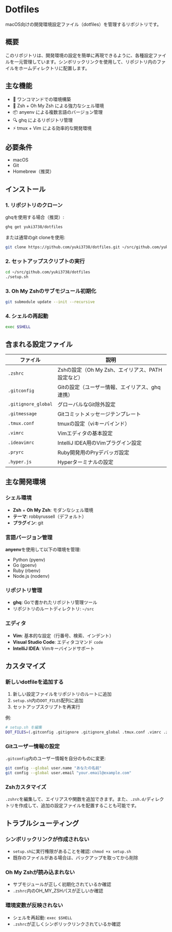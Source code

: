 # Dotfiles

macOS向けの開発環境設定ファイル（dotfiles）を管理するリポジトリです。

## 概要

このリポジトリは、開発環境の設定を簡単に再現できるように、各種設定ファイルを一元管理しています。シンボリックリンクを使用して、リポジトリ内のファイルをホームディレクトリに配置します。

## 主な機能

- 🚀 ワンコマンドでの環境構築
- 🔧 Zsh + Oh My Zsh による強力なシェル環境
- 📦 anyenv による複数言語のバージョン管理
- 🔍 ghq によるリポジトリ管理
- ⚡ tmux + Vim による効率的な開発環境

## 必要条件

- macOS
- Git
- Homebrew（推奨）

## インストール

### 1. リポジトリのクローン

ghqを使用する場合（推奨）:
```bash
ghq get yuki3738/dotfiles
```

または通常のgit cloneを使用:
```bash
git clone https://github.com/yuki3738/dotfiles.git ~/src/github.com/yuki3738/dotfiles
```

### 2. セットアップスクリプトの実行

```bash
cd ~/src/github.com/yuki3738/dotfiles
./setup.sh
```

### 3. Oh My Zshのサブモジュール初期化

```bash
git submodule update --init --recursive
```

### 4. シェルの再起動

```bash
exec $SHELL
```

## 含まれる設定ファイル

| ファイル | 説明 |
|---------|------|
| `.zshrc` | Zshの設定（Oh My Zsh、エイリアス、PATH設定など） |
| `.gitconfig` | Gitの設定（ユーザー情報、エイリアス、ghq連携） |
| `.gitignore_global` | グローバルなGit除外設定 |
| `.gitmessage` | Gitコミットメッセージテンプレート |
| `.tmux.conf` | tmuxの設定（viキーバインド） |
| `.vimrc` | Vimエディタの基本設定 |
| `.ideavimrc` | IntelliJ IDEA用のVimプラグイン設定 |
| `.pryrc` | Ruby開発用のPryデバッガ設定 |
| `.hyper.js` | Hyperターミナルの設定 |

## 主な開発環境

### シェル環境
- **Zsh** + **Oh My Zsh**: モダンなシェル環境
- **テーマ**: robbyrussell（デフォルト）
- **プラグイン**: git

### 言語バージョン管理
**anyenv**を使用して以下の環境を管理:
- Python (pyenv)
- Go (goenv)
- Ruby (rbenv)
- Node.js (nodenv)

### リポジトリ管理
- **ghq**: Goで書かれたリポジトリ管理ツール
- リポジトリのルートディレクトリ: `~/src`

### エディタ
- **Vim**: 基本的な設定（行番号、検索、インデント）
- **Visual Studio Code**: エディタコマンド `code`
- **IntelliJ IDEA**: Vimキーバインドサポート

## カスタマイズ

### 新しいdotfileを追加する

1. 新しい設定ファイルをリポジトリのルートに追加
2. `setup.sh`内の`DOT_FILES`配列に追加
3. セットアップスクリプトを再実行

例:
```bash
# setup.sh を編集
DOT_FILES=(.gitconfig .gitignore .gitignore_global .tmux.conf .vimrc .zshrc .ideavimrc .gitmessage .pryrc .新しいファイル)
```

### Gitユーザー情報の設定

`.gitconfig`内のユーザー情報を自分のものに変更:
```bash
git config --global user.name "あなたの名前"
git config --global user.email "your.email@example.com"
```

### Zshカスタマイズ

`.zshrc`を編集して、エイリアスや関数を追加できます。また、`.zsh.d/`ディレクトリを作成して、追加の設定ファイルを配置することも可能です。

## トラブルシューティング

### シンボリックリンクが作成されない
- `setup.sh`に実行権限があることを確認: `chmod +x setup.sh`
- 既存のファイルがある場合は、バックアップを取ってから削除

### Oh My Zshが読み込まれない
- サブモジュールが正しく初期化されているか確認
- `.zshrc`内のOH_MY_ZSHパスが正しいか確認

### 環境変数が反映されない
- シェルを再起動: `exec $SHELL`
- `.zshrc`が正しくシンボリックリンクされているか確認
